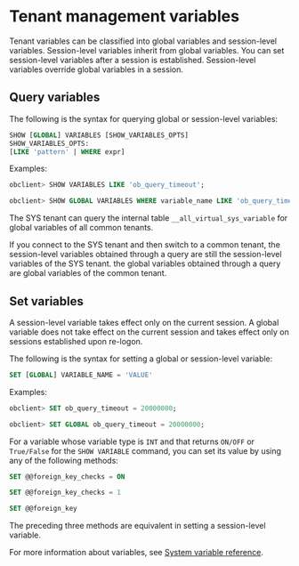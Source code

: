 Tenant management variables 
================================================



Tenant variables can be classified into global variables and session-level variables. Session-level variables inherit from global variables. You can set session-level variables after a session is established. Session-level variables override global variables in a session. 

Query variables 
------------------------

The following is the syntax for querying global or session-level variables:

```sql
SHOW [GLOBAL] VARIABLES [SHOW_VARIABLES_OPTS]
SHOW_VARIABLES_OPTS:
[LIKE 'pattern' | WHERE expr]
```



Examples:

```sql
obclient> SHOW VARIABLES LIKE 'ob_query_timeout';

obclient> SHOW GLOBAL VARIABLES WHERE variable_name LIKE 'ob_query_timeout';
```



The SYS tenant can query the internal table `__all_virtual_sys_variable` for global variables of all common tenants. 

If you connect to the SYS tenant and then switch to a common tenant, the session-level variables obtained through a query are still the session-level variables of the SYS tenant. the global variables obtained through a query are global variables of the common tenant. 

Set variables 
----------------------

A session-level variable takes effect only on the current session. A global variable does not take effect on the current session and takes effect only on sessions established upon re-logon. 

The following is the syntax for setting a global or session-level variable:

```sql
SET [GLOBAL] VARIABLE_NAME = 'VALUE'
```



Examples:

```sql
obclient> SET ob_query_timeout = 20000000;

obclient> SET GLOBAL ob_query_timeout = 20000000;
```



For a variable whose variable type is `INT` and that returns `ON/OFF` or `True/False` for the `SHOW VARIABLE` command, you can set its value by using any of the following methods:

```sql
SET @@foreign_key_checks = ON

SET @@foreign_key_checks = 1

SET @@foreign_key
```



The preceding three methods are equivalent in setting a session-level variable. 

For more information about variables, see [System variable reference](/en-US/13.reference-guide/2.system-variables/2.auto_increment_increment.md). 



